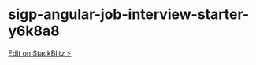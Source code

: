 # sigp-angular-job-interview-starter-y6k8a8

[Edit on StackBlitz ⚡️](https://stackblitz.com/edit/sigp-angular-job-interview-starter-y6k8a8)